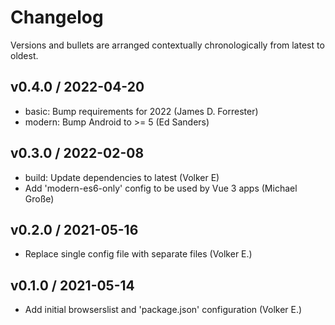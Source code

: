 # Changelog

Versions and bullets are arranged contextually chronologically from latest to oldest.

## v0.4.0 / 2022-04-20
* basic: Bump requirements for 2022 (James D. Forrester)
* modern: Bump Android to >= 5 (Ed Sanders)

## v0.3.0 / 2022-02-08
* build: Update dependencies to latest (Volker E)
* Add 'modern-es6-only' config to be used by Vue 3 apps (Michael Große)

## v0.2.0 / 2021-05-16
* Replace single config file with separate files (Volker E.)

## v0.1.0 / 2021-05-14
* Add initial browserslist and 'package.json' configuration (Volker E.)
